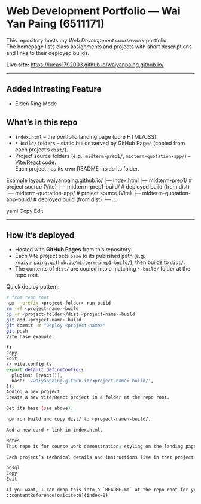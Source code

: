 # Web Development Portfolio — Wai Yan Paing (6511171)

This repository hosts my *Web Development* coursework portfolio.  
The homepage lists class assignments and projects with short descriptions and links to their deployed builds.

**Live site:** https://lucas1792003.github.io/waiyanpaing.github.io/

---
## Added Intresting Feature
- Elden Ring Mode

## What’s in this repo

- `index.html` – the portfolio landing page (pure HTML/CSS).
- `*-build/` folders – static builds served by GitHub Pages (copied from each project’s `dist/`).
- Project source folders (e.g., `midterm-prep1/`, `midterm-quotation-app/`) – Vite/React code.  
  Each project has its own README inside its folder.

Example layout:
waiyanpaing.github.io/
├─ index.html
├─ midterm-prep1/ # project source (Vite)
├─ midterm-prep1-build/ # deployed build (from dist)
├─ midterm-quotation-app/ # project source (Vite)
├─ midterm-quotation-app-build/ # deployed build (from dist)
└─ ...

yaml
Copy
Edit

---

## How it’s deployed

- Hosted with **GitHub Pages** from this repository.
- Each Vite project sets `base` to its published path (e.g. `/waiyanpaing.github.io/midterm-prep1-build/`), then builds to `dist/`.
- The contents of `dist/` are copied into a matching `*-build/` folder at the repo root.

Quick deploy pattern:
```bash
# from repo root
npm --prefix <project-folder> run build
rm -rf <project-name>-build
cp -r <project-folder>/dist <project-name>-build
git add <project-name>-build
git commit -m "Deploy <project-name>"
git push
Vite base example:

ts
Copy
Edit
// vite.config.ts
export default defineConfig({
  plugins: [react()],
  base: '/waiyanpaing.github.io/<project-name>-build/',
});
Adding a new project
Create a new Vite/React project in a folder at the repo root.

Set its base (see above).

npm run build and copy dist/ to <project-name>-build/.

Add a new card + link in index.html.

Notes
This repo is for course work demonstration; styling on the landing page is intentionally lightweight.

Each project’s technical details and instructions live in that project’s own README.

pgsql
Copy
Edit

If you want, I can drop this into a `README.md` at the repo root for you.
::contentReference[oaicite:0]{index=0}